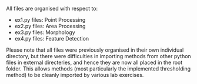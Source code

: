 All files are organised with respect to:

- ex1.py files: Point Processing
- ex2.py files: Area Processing
- ex3.py files: Morphology
- ex4.py files: Feature Detection

Please note that all files were previously organised in their own
individual directory, but there were difficulties in importing methods
from other python files in external directeries, and hence they are now
all placed in the root folder. This allows methods (most particularly the
implemented thresholding method) to be cleanly imported by various lab
exercises.
